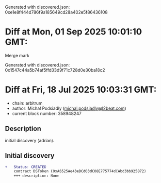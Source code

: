 Generated with discovered.json: 0xe1e8f444d786f9a185649cd28a402e5f86436108

# Diff at Mon, 01 Sep 2025 10:01:10 GMT:

Merge mark

Generated with discovered.json: 0x1547c44a5b74af5ffd33d9f71c728d0e30ba18c2

# Diff at Fri, 18 Jul 2025 10:03:31 GMT:

- chain: arbitrum
- author: Michał Podsiadły (<michal.podsiadly@l2beat.com>)
- current block number: 358948247

## Description

initial discovery (adrian).

## Initial discovery

```diff
+   Status: CREATED
    contract DSToken (0xA6525Ae43eDCd03dC08E775774dCAbd3bb925872)
    +++ description: None
```

